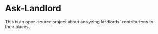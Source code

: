 # Ask-Landlord
This is an open-source project about analyzing landlords' contributions to their places. 
